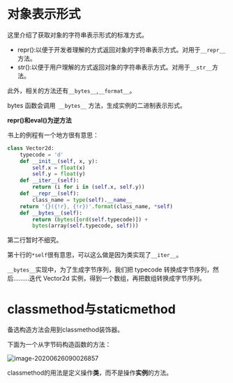 

# 对象表示形式

这里介绍了获取对象的字符串表示形式的标准方式。

- repr():以便于开发者理解的方式返回对象的字符串表示方式。对用于`__repr__`方法。
- str():以便于用户理解的方式返回对象的字符串表示方式。对用于`__str__`方法。

此外，相关的方法还有`__bytes__`,`__format__`。

bytes 函数会调用` __bytes__` 方法，生成实例的二进制表示形式。

**repr()和eval()为逆方法**



书上的例程有一个地方很有意思：

```python
class Vector2d:
    typecode = 'd' 
    def __init__(self, x, y):
        self.x = float(x) 
        self.y = float(y)
    def __iter__(self):
        return (i for i in (self.x, self.y)) 
    def __repr__(self):
        class_name = type(self).__name__
    return '{}({!r}, {!r})'.format(class_name, *self) 
    def __bytes__(self):
        return (bytes([ord(self.typecode)]) + 
        bytes(array(self.typecode, self)))
```

第二行暂时不细究。

第十行的`*self`很有意思，可以这么做是因为类实现了`__iter__`。

`__bytes__`实现中，为了生成字节序列，我们把 typecode 转换成字节序列，然后………迭代 Vector2d 实例，得到一个数组，再把数组转换成字节序列。



# classmethod与staticmethod

备选构造方法会用到classmethod装饰器。

下面为一个从字节码构造函数的方法：

![image-20200626090026857](E:%5CMDNotes%5CFLUENT%20PYTHON%5CCH9.assets%5Cimage-20200626090026857.png) 

classmethod的用法是定义操作**类**，而不是操作**实例**的方法。









